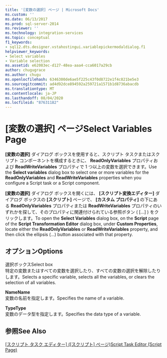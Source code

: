 ```yaml
---
title: '[変数の選択] ページ | Microsoft Docs'
ms.custom: ''
ms.date: 06/13/2017
ms.prod: sql-server-2014
ms.reviewer: ''
ms.technology: integration-services
ms.topic: conceptual
f1_keywords:
- sql12.dts.designer.vstahostingui.variablepickermodaldialog.f1
helpviewer_keywords:
- Select variables
- Variable selection
ms.assetid: e62083ec-d127-48ea-aaa4-cca6017a29cb
author: chugugrace
ms.author: chugu
ms.openlocfilehash: 6346300de6ae5f225c43f0d8722e1f4c821be5e3
ms.sourcegitcommit: ad4d92dce894592a259721a1571b1d8736abacdb
ms.translationtype: MT
ms.contentlocale: ja-JP
ms.lasthandoff: 08/04/2020
ms.locfileid: "87631182"
---
```

# <a name="select-variables-page"></a><span data-ttu-id="12fa0-102">[変数の選択] ページ</span><span class="sxs-lookup"><span data-stu-id="12fa0-102">Select Variables Page</span></span>
  <span data-ttu-id="12fa0-103">**[変数の選択]** ダイアログ ボックスを使用すると、スクリプト タスクまたはスクリプト コンポーネントを構成するときに、 **ReadOnlyVariables** プロパティおよび **ReadWriteVariables** プロパティで 1 つ以上の変数を選択できます。</span><span class="sxs-lookup"><span data-stu-id="12fa0-103">Use the **Select variables** dialog box to select one or more variables for the **ReadOnlyVariables** and **ReadWriteVariables** properties when you configure a Script task or a Script component.</span></span>  
  
 <span data-ttu-id="12fa0-104">**[変数の選択]** ダイアログ ボックスを開くには、 **[スクリプト変換エディター]** ダイアログ ボックスの **[スクリプト]** ページで、 **[カスタム プロパティ]** の下にある **ReadOnlyVariables** プロパティまたは **ReadWriteVariables** プロパティのいずれかを探して、そのプロパティに関連付けられている参照ボタン ( [...] ) をクリックします。</span><span class="sxs-lookup"><span data-stu-id="12fa0-104">To open the **Select Variables** dialog box, on the **Script** page of the **Script Transformation Editor** dialog box, under **Custom Properties**, locate either the **ReadOnlyVariables** or **ReadWriteVariables** property, and then click the ellipsis (...) button associated with that property.</span></span>  
  
## <a name="options"></a><span data-ttu-id="12fa0-105">オプション</span><span class="sxs-lookup"><span data-stu-id="12fa0-105">Options</span></span>  
 <span data-ttu-id="12fa0-106">選択ボックス</span><span class="sxs-lookup"><span data-stu-id="12fa0-106">Select box</span></span>  
 <span data-ttu-id="12fa0-107">特定の変数またはすべての変数を選択したり、すべての変数の選択を解除したりします。</span><span class="sxs-lookup"><span data-stu-id="12fa0-107">Selects a specific variable, selects all the variables, or clears the selection of all variables.</span></span>  
  
 <span data-ttu-id="12fa0-108">**Name**</span><span class="sxs-lookup"><span data-stu-id="12fa0-108">**Name**</span></span>  
 <span data-ttu-id="12fa0-109">変数の名前を指定します。</span><span class="sxs-lookup"><span data-stu-id="12fa0-109">Specifies the name of a variable.</span></span>  
  
 <span data-ttu-id="12fa0-110">**Type**</span><span class="sxs-lookup"><span data-stu-id="12fa0-110">**Type**</span></span>  
 <span data-ttu-id="12fa0-111">変数のデータ型を指定します。</span><span class="sxs-lookup"><span data-stu-id="12fa0-111">Specifies the data type of a variable.</span></span>  
  
## <a name="see-also"></a><span data-ttu-id="12fa0-112">参照</span><span class="sxs-lookup"><span data-stu-id="12fa0-112">See Also</span></span>  
 <span data-ttu-id="12fa0-113">[[スクリプト タスク エディター] &#40;[スクリプト] ページ&#41;](../script-task-editor-script-page.md)</span><span class="sxs-lookup"><span data-stu-id="12fa0-113">[Script Task Editor &#40;Script Page&#41;](../script-task-editor-script-page.md)</span></span>  
  
  
